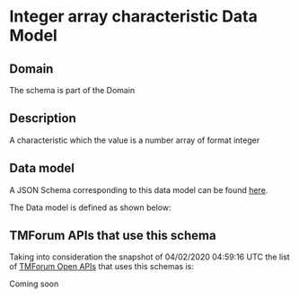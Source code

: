 # Integer array characteristic Data Model

## Domain

The  schema is part of the  Domain

## Description

A characteristic which the value is a number array of format integer

## Data model

A JSON Schema corresponding to this data model can be found
[here](https://github.com/tmforum-rand/schemas/blob/candidates/Common/IntegerArrayCharacteristic.schema.json).

The Data model is defined as shown below:





## TMForum APIs that use this schema

Taking into consideration the snapshot of 04/02/2020 04:59:16 UTC the list of [TMForum Open APIs](https://www.tmforum.org/open-apis/) that uses this schemas is:

Coming soon